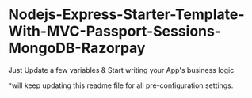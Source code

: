 # Nodejs-Express-Starter-Template-With-MVC-Passport-Sessions-MongoDB-Razorpay
Just Update a few variables &amp; Start writing your App's business logic

*will keep updating this readme file for all pre-configuration settings.
